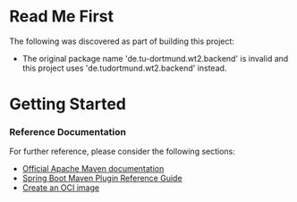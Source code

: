 # Read Me First
The following was discovered as part of building this project:

* The original package name 'de.tu-dortmund.wt2.backend' is invalid and this project uses 'de.tudortmund.wt2.backend' instead.

# Getting Started

### Reference Documentation
For further reference, please consider the following sections:

* [Official Apache Maven documentation](https://maven.apache.org/guides/index.html)
* [Spring Boot Maven Plugin Reference Guide](https://docs.spring.io/spring-boot/docs/3.0.6/maven-plugin/reference/html/)
* [Create an OCI image](https://docs.spring.io/spring-boot/docs/3.0.6/maven-plugin/reference/html/#build-image)

